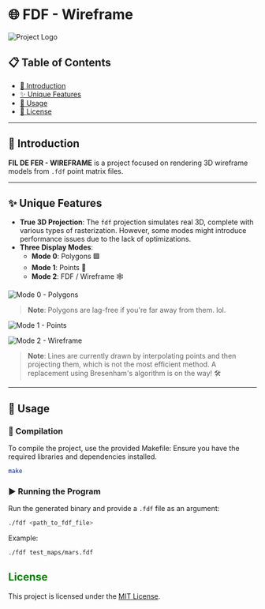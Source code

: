 # 🌐 FDF - Wireframe

![Project Logo](https://github.com/user-attachments/assets/528eccd4-228c-46a0-9619-6b8a35bf706c)

## 📋 Table of Contents

- [📖 Introduction](#introduction)
- [✨ Unique Features](#unique-features)
- [🚀 Usage](#usage)
- [📜 License](#license)

---

## 📖 Introduction

**FIL DE FER - WIREFRAME** is a project focused on rendering 3D wireframe models from `.fdf` point matrix files.

---

## ✨ Unique Features

- **True 3D Projection**: The `fdf` projection simulates real 3D, complete with various types of rasterization. However, some modes might introduce performance issues due to the lack of optimizations.
- **Three Display Modes**:
  - **Mode 0**: Polygons 🟩
  - **Mode 1**: Points 🔵
  - **Mode 2**: FDF / Wireframe 🕸️

![Mode 0 - Polygons](https://github.com/user-attachments/assets/3e6ca99b-00a9-4ab4-8871-c7a264ea58d6)
> **Note**: Polygons are lag-free if you're far away from them. lol.

![Mode 1 - Points](https://github.com/user-attachments/assets/f1983bd2-d323-4bb6-96f8-4af8088b27f5)

![Mode 2 - Wireframe](https://github.com/user-attachments/assets/155f49fd-074c-4736-b1be-e8c6b0f055d7)
> **Note**: Lines are currently drawn by interpolating points and then projecting them, which is not the most efficient method. A replacement using Bresenham's algorithm is on the way! 🛠️

---

## 🚀 Usage

### 🔨 Compilation

To compile the project, use the provided Makefile:
Ensure you have the required libraries and dependencies installed.

```bash
make
```

### ▶️ Running the Program

Run the generated binary and provide a `.fdf` file as an argument:

```bash
./fdf <path_to_fdf_file>
```

Example:

```bash
./fdf test_maps/mars.fdf
```


## <span style="color:green;">License</span>

This project is licensed under the [MIT License](LICENSE).

